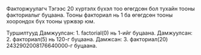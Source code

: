 Факторжуулагч
Тэгээс 20 хүртэлх бүхэл тоо өгөгдсөн бол тухайн тооны факториалыг буцаана. Тооны факториал нь 1 ба өгөгдсөн тооны хоорондох бүх тооны үржвэр юм.

Туршилтууд
Дамжуулсан: 1. factorial(0) нь 1-ийг буцаана.
Дамжуулсан: 2. факториал(5) нь 120-г буцаана.
Дамжсан: 3. факториал(20) 2432902008176640000-г буцаана.